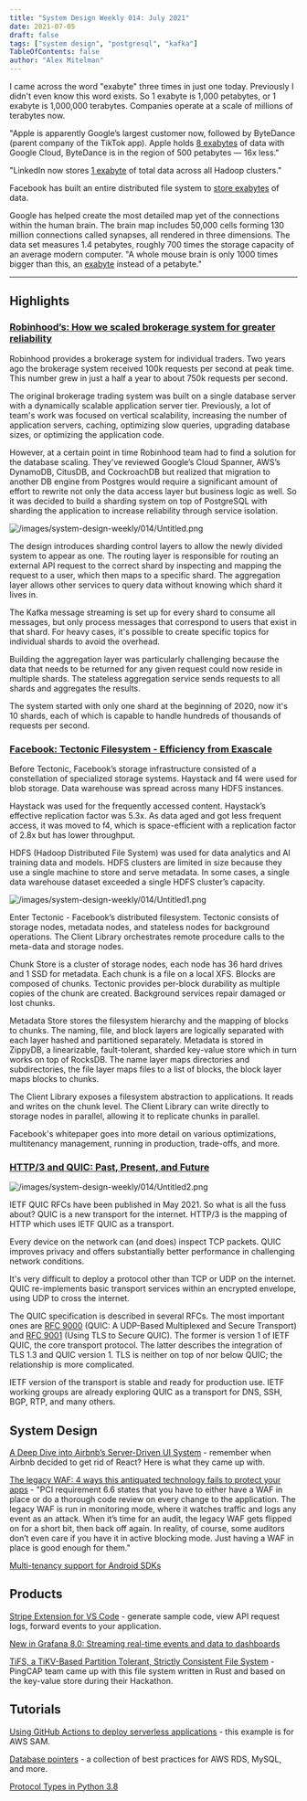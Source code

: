 ```yaml
---
title: "System Design Weekly 014: July 2021"
date: 2021-07-05
draft: false
tags: ["system design", "postgresql", "kafka"]
TableOfContents: false
author: "Alex Mitelman"
---
```


I came across the word "exabyte" three times in just one today. Previously I didn't even know this word exists. So 1 exabyte is 1,000 petabytes, or 1 exabyte is 1,000,000 terabytes. Companies operate at a scale of millions of terabytes now.

"Apple is apparently Google’s largest customer now, followed by ByteDance (parent company of the TikTok app). Apple holds [8 exabytes](https://9to5mac.com/2021/06/29/apple-reportedly-increases-spending-on-google-cloud-by-50-year-over-year-exceeds-8-exabytes-of-storage/) of data with Google Cloud, ByteDance is in the region of 500 petabytes — 16x less."

"LinkedIn now stores [1 exabyte](https://engineering.linkedin.com/blog/2021/the-exabyte-club--linkedin-s-journey-of-scaling-the-hadoop-distr) of total data across all Hadoop clusters."

Facebook has built an entire distributed file system to [store exabytes](https://engineering.fb.com/2021/06/21/data-infrastructure/tectonic-file-system/) of data.

Google has helped create the most detailed map yet of the connections within the human brain. The brain map includes 50,000 cells forming 130 million connections called synapses, all rendered in three dimensions. The data set measures 1.4 petabytes, roughly 700 times the storage capacity of an average modern computer. "A whole mouse brain is only 1000 times bigger than this, an [exabyte](https://www.newscientist.com/article/2279937-google-has-mapped-a-piece-of-human-brain-in-the-most-detail-ever/) instead of a petabyte."

---

## Highlights

### [Robinhood’s: How we scaled brokerage system for greater reliability](https://robinhood.engineering/how-we-scaled-robinhoods-brokerage-system-for-greater-reliability-cfa6542bacef)

Robinhood provides a brokerage system for individual traders. Two years ago the brokerage system received 100k requests per second at peak time. This number grew in just a half a year to about 750k requests per second.

The original brokerage trading system was built on a single database server with a dynamically scalable application server tier. Previously, a lot of team's work was focused on vertical scalability, increasing the number of application servers, caching, optimizing slow queries, upgrading database sizes, or optimizing the application code.

However, at a certain point in time Robinhood team had to find a solution for the database scaling. They've reviewed Google’s Cloud Spanner, AWS’s DynamoDB, CitusDB, and CockroachDB but realized that migration to another DB engine from Postgres would require a significant amount of effort to rewrite not only the data access layer but business logic as well. So it was decided to build a sharding system on top of PostgreSQL with sharding the application to increase reliability through service isolation.

![/images/system-design-weekly/014/Untitled.png](/images/system-design-weekly/014/Untitled.png)

The design introduces sharding control layers to allow the newly divided system to appear as one.  The routing layer is responsible for routing an external API request to the correct shard by inspecting and mapping the request to a user, which then maps to a specific shard. The aggregation layer allows other services to query data without knowing which shard it lives in.

The Kafka message streaming is set up for every shard to consume all messages, but only process messages that correspond to users that exist in that shard. For heavy cases, it's possible to create specific topics for individual shards to avoid the overhead.

Building the aggregation layer was particularly challenging because the data that needs to be returned for any given request could now reside in multiple shards. The stateless aggregation service sends requests to all shards and aggregates the results.

The system started with only one shard at the beginning of 2020, now it's 10 shards, each of which is capable to handle hundreds of thousands of requests per second.

### [Facebook: Tectonic Filesystem - Efficiency from Exascale](https://www.usenix.org/system/files/fast21-pan.pdf)

Before Tectonic, Facebook’s storage infrastructure consisted of a constellation of specialized storage systems. Haystack and f4 were used for blob storage. Data warehouse was spread across many HDFS instances.

Haystack was used for the frequently accessed content. Haystack’s effective replication factor was 5.3x. As data aged and got less frequent access, it was moved to f4, which is space-efficient with a replication factor of 2.8x but has lower throughput.

HDFS (Hadoop Distributed File System) was used for data analytics and AI training data and models. HDFS clusters are limited in size because they use a single machine to store and serve metadata. In some cases, a single data warehouse dataset exceeded a single HDFS cluster’s capacity.

![/images/system-design-weekly/014/Untitled1.png](/images/system-design-weekly/014/Untitled1.png)

Enter Tectonic - Facebook’s distributed filesystem. Tectonic consists of storage nodes, metadata nodes, and stateless nodes for background operations. The Client Library orchestrates remote procedure calls to the meta-data and storage nodes.

Chunk Store is a cluster of storage nodes, each node has 36 hard drives and 1 SSD for metadata. Each chunk is a file on a local XFS. Blocks are composed of chunks. Tectonic provides per-block durability as multiple copies of the chunk are created. Background services repair damaged or lost chunks.

Metadata Store stores the filesystem hierarchy and the mapping of blocks to chunks. The naming, file, and block layers are logically separated with each layer hashed and partitioned separately. Metadata is stored in ZippyDB, a linearizable, fault-tolerant, sharded key-value store which in turn works on top of RocksDB. The name layer maps directories and subdirectories, the file layer maps files to a list of blocks, the block layer maps blocks to chunks.

The Client Library exposes a filesystem abstraction to applications. It reads and writes on the chunk level. The Client Library can write directly to storage nodes in parallel, allowing it to replicate chunks in parallel.

Facebook's whitepaper goes into more detail on various optimizations, multitenancy management, running in production, trade-offs, and more.

### [HTTP/3 and QUIC: Past, Present, and Future](https://blogs.akamai.com/2021/06/http3-and-quic-past-present-and-future.html?utm_source=feedburner&utm_medium=feed&utm_campaign=Feed%3A+TheAkamaiBlog+%28The+Akamai+Blog%29)

![/images/system-design-weekly/014/Untitled2.png](/images/system-design-weekly/014/Untitled2.png)

IETF QUIC RFCs have been published in May 2021. So what is all the fuss about? QUIC is a new transport for the internet. HTTP/3 is the mapping of HTTP which uses IETF QUIC as a transport. 

Every device on the network can (and does) inspect TCP packets. QUIC improves privacy and offers substantially better performance in challenging network conditions.

It's very difficult to deploy a protocol other than TCP or UDP on the internet. QUIC re-implements basic transport services within an encrypted envelope, using UDP to cross the internet.

The QUIC specification is described in several RFCs. The most important ones are [RFC 9000](https://www.rfc-editor.org/rfc/rfc9000.html) (QUIC: A UDP-Based Multiplexed and Secure Transport) and [RFC 9001](https://www.rfc-editor.org/rfc/rfc9001.html) (Using TLS to Secure QUIC). The former is version 1 of IETF QUIC, the core transport protocol. The latter describes the integration of TLS 1.3 and QUIC version 1. TLS is neither on top of nor below QUIC; the relationship is more complicated.

IETF version of the transport is stable and ready for production use. IETF working groups are already exploring QUIC as a transport for DNS, SSH, BGP, RTP, and many others. 

## System Design

[A Deep Dive into Airbnb’s Server-Driven UI System](https://medium.com/airbnb-engineering/a-deep-dive-into-airbnbs-server-driven-ui-system-842244c5f5) - remember when Airbnb decided to get rid of React? Here is what they came up with.

[The legacy WAF: 4 ways this antiquated technology fails to protect your apps](https://www.fastly.com/blog/the-legacy-waf-4-ways-this-antiquated-technology-fails-to-protect-your-apps) - "PCI requirement 6.6 states that you have to either have a WAF in place or do a thorough code review on every change to the application. The legacy WAF is run in monitoring mode, where it watches traffic and logs any event as an attack. When it’s time for an audit, the legacy WAF gets flipped on for a short bit, then back off again. In reality, of course, some auditors don’t even care if you have it in active blocking mode. Just having a WAF in place is good enough for them."

[Multi-tenancy support for Android SDKs](https://medium.com/paypal-tech/multi-tenancy-support-for-android-sdks-7df96c33dccf)

## Products

[Stripe Extension for VS Code](https://marketplace.visualstudio.com/items?itemName=Stripe.vscode-stripe) - generate sample code, view API request logs, forward events to your application.

[New in Grafana 8.0: Streaming real-time events and data to dashboards](https://grafana.com/blog/2021/06/28/new-in-grafana-8.0-streaming-real-time-events-and-data-to-dashboards/)

[TiFS, a TiKV-Based Partition Tolerant, Strictly Consistent File System](https://pingcap.com/blog/tifs-a-tikv-based-partition-tolerant-strictly-consistent-file-system) - PingCAP team came up with this file system written in Rust and based on the key-value store during their Hackathon.

## Tutorials

[Using GitHub Actions to deploy serverless applications](https://aws.amazon.com/blogs/compute/using-github-actions-to-deploy-serverless-applications/) - this example is for AWS SAM.

[Database pointers](https://medium.com/expedia-group-tech/database-pointers-73e476f1e687) - a collection of best practices for AWS RDS, MySQL, and more.

[Protocol Types in Python 3.8](https://auth0.com/blog/protocol-types-in-python/)